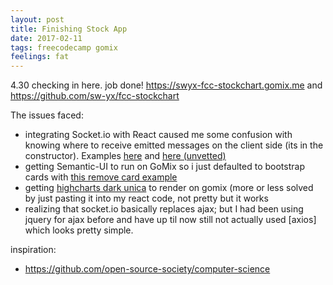 ```yaml
---
layout: post
title: Finishing Stock App
date: 2017-02-11
tags: freecodecamp gomix
feelings: fat
---
```


4.30 checking in here. job done! <https://swyx-fcc-stockchart.gomix.me> and <https://github.com/sw-yx/fcc-stockchart>

The issues faced: 

- integrating Socket.io with React caused me some confusion with knowing where to receive emitted messages on the client side (its in the constructor). Examples [here](http://www.thegreatcodeadventure.com/real-time-react-with-socket-io-building-a-pair-programming-app/) and [here (unvetted)](http://danialk.github.io/blog/2013/06/16/reactjs-and-socket-dot-io-chat-application/)
- getting Semantic-UI to run on GoMix so i just defaulted to bootstrap cards with [this remove card example](http://www.bootply.com/5Abr3Qa979#)
- getting [highcharts dark unica](http://www.highcharts.com/stock/demo/compare/dark-unica) to render on gomix (more or less solved by just pasting it into my react code, not pretty but it works
- realizing that socket.io basically replaces ajax; but I had been using jquery for ajax before and have up til now still not actually used [axios] which looks pretty simple.

inspiration:

- <https://github.com/open-source-society/computer-science>
